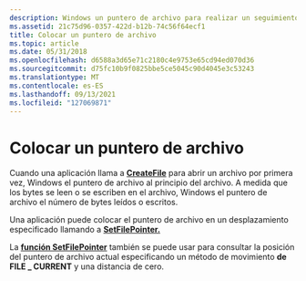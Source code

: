 ```yaml
---
description: Windows un puntero de archivo para realizar un seguimiento de los bytes leídos o escritos.
ms.assetid: 21c75d96-0357-422d-b12b-74c56f64ecf1
title: Colocar un puntero de archivo
ms.topic: article
ms.date: 05/31/2018
ms.openlocfilehash: d6588a3d65e71c2180c4e9753e65cd94ed070d36
ms.sourcegitcommit: d75fc10b9f0825bbe5ce5045c90d4045e3c53243
ms.translationtype: MT
ms.contentlocale: es-ES
ms.lasthandoff: 09/13/2021
ms.locfileid: "127069871"
---
```

# <a name="positioning-a-file-pointer"></a>Colocar un puntero de archivo

Cuando una aplicación llama a [**CreateFile**](/windows/desktop/api/FileAPI/nf-fileapi-createfilea) para abrir un archivo [](file-pointers.md) por primera vez, Windows el puntero de archivo al principio del archivo. A medida que los bytes se leen o se escriben en el archivo, Windows el puntero de archivo el número de bytes leídos o escritos.

Una aplicación puede colocar el puntero de archivo en un desplazamiento especificado llamando a [**SetFilePointer.**](/windows/desktop/api/FileAPI/nf-fileapi-setfilepointer)

La [**función SetFilePointer**](/windows/desktop/api/FileAPI/nf-fileapi-setfilepointer) también se puede usar para consultar la posición del puntero de archivo actual especificando un método de movimiento **de FILE \_ CURRENT** y una distancia de cero.

 

 



